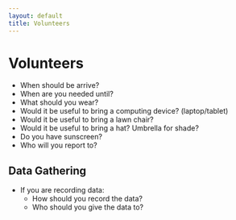 ```yaml
---
layout: default
title: Volunteers
---
```


# Volunteers

* When should be arrive?
* When are you needed until?
* What should you wear?
* Would it be useful to bring a computing device? (laptop/tablet)
* Would it be useful to bring a lawn chair?
* Would it be useful to bring a hat? Umbrella for shade?
* Do you have sunscreen?
* Who will you report to?

## Data Gathering

* If you are recording data:
  * How should you record the data?
  * Who should you give the data to?
  
